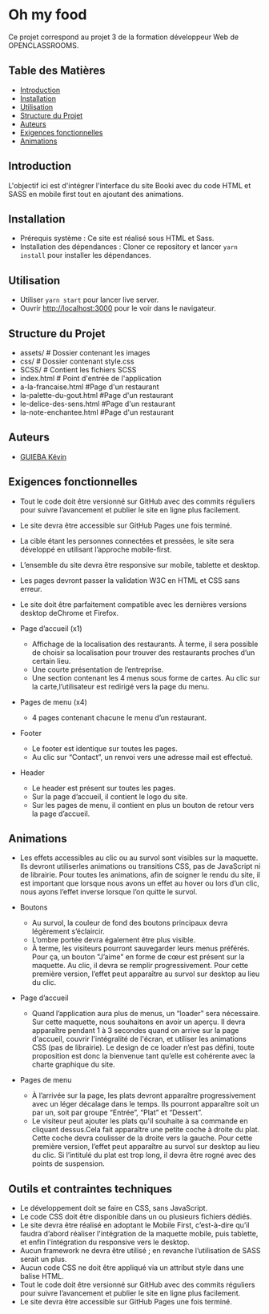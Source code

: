 # Oh my food #
 
 Ce projet correspond au projet 3 de la formation développeur Web de OPENCLASSROOMS.


## Table des Matières

- [Introduction](#introduction)
- [Installation](#installation)
- [Utilisation](#utilisation)
- [Structure du Projet](#structure-du-projet)
- [Auteurs](#auteurs)
- [Exigences fonctionnelles](#exigences-fonctionnelles)
- [Animations](#animations)



## Introduction 

L'objectif ici est d'intégrer l'interface du site Booki avec du code HTML et SASS en mobile first tout en ajoutant des animations. 


## Installation

- Prérequis système : Ce site est réalisé sous HTML et Sass.
- Installation des dépendances : Cloner ce repository et lancer `yarn install` pour installer les dépendances.


## Utilisation

- Utiliser  `yarn start` pour lancer live server.
- Ouvrir [http://localhost:3000](http://localhost:8000) pour le  voir dans le navigateur.


## Structure du Projet

- assets/                           # Dossier contenant les images
- css/                              # Dossier contenant style.css
- SCSS/                             # Contient les fichiers SCSS
- index.html                        # Point d'entrée de l'application
- a-la-francaise.html               #Page d'un restaurant  
- la-palette-du-gout.html           #Page d'un restaurant 
- le-delice-des-sens.html           #Page d'un restaurant 
- la-note-enchantee.html            #Page d'un restaurant   

## Auteurs

- [GUIEBA Kévin](https://github.com/Kguie/)


## Exigences fonctionnelles 

- Tout le code doit être versionné sur GitHub avec des commits réguliers pour suivre l’avancement et publier le site en ligne plus facilement.

- Le site devra être accessible sur GitHub Pages une fois terminé.

- La cible étant les personnes connectées et pressées, le site sera développé en utilisant l’approche mobile-first.

- L’ensemble du site devra être responsive sur mobile, tablette et desktop.
- Les pages devront passer la validation W3C en HTML et CSS sans erreur.

- Le site doit être parfaitement compatible avec les dernières versions desktop deChrome et Firefox.


- Page d’accueil (x1)
    - Affichage de la localisation des restaurants. À terme, il sera possible de choisir sa localisation pour trouver des restaurants proches d’un certain lieu.
    - Une courte présentation de l’entreprise.
    - Une section contenant les 4 menus sous forme de cartes. Au clic sur la carte,l’utilisateur est redirigé vers la page du menu.

- Pages de menu (x4)
    - 4 pages contenant chacune le menu d’un restaurant.

- Footer
    - Le footer est identique sur toutes les pages.
    - Au clic sur “Contact”, un renvoi vers une adresse mail est effectué.

- Header
    - Le header est présent sur toutes les pages.
    - Sur la page d’accueil, il contient le logo du site.
    - Sur les pages de menu, il contient en plus un bouton de retour vers la page d’accueil.

## Animations

- Les effets accessibles au clic ou au survol sont visibles sur la maquette. Ils devront utiliserles animations ou transitions CSS, pas de JavaScript ni de librairie. Pour toutes les animations, afin de soigner le rendu du site, il est important que lorsque nous avons un effet au hover ou lors d’un clic, nous ayons l’effet inverse lorsque l’on quitte le survol.

- Boutons
    - Au survol, la couleur de fond des boutons principaux devra légèrement s’éclaircir.
    - L’ombre portée devra également être plus visible.
    - À terme, les visiteurs pourront sauvegarder leurs menus préférés. Pour ça, un bouton "J’aime" en forme de cœur est présent sur la maquette. Au clic, il devra se remplir progressivement. Pour cette première version, l’effet peut apparaître au survol sur desktop au lieu du clic.

- Page d’accueil
    - Quand l’application aura plus de menus, un “loader” sera nécessaire. Sur cette maquette, nous souhaitons en avoir un aperçu. Il devra apparaître pendant 1 à 3 secondes quand on arrive sur la page d'accueil, couvrir l'intégralité de l'écran, et utiliser les animations CSS (pas de librairie). Le design de ce loader n’est pas défini, toute proposition est donc la bienvenue tant qu’elle est cohérente avec la charte graphique du site.

- Pages de menu
    - À l’arrivée sur la page, les plats devront apparaître progressivement avec un léger décalage dans le temps. Ils pourront apparaître soit un par un, soit par groupe “Entrée”, “Plat” et “Dessert”.
    - Le visiteur peut ajouter les plats qu'il souhaite à sa commande en cliquant dessus.Cela fait apparaître une petite coche à droite du plat. Cette coche devra coulisser de la droite vers la gauche. Pour cette première version, l’effet peut  apparaître au survol sur desktop au lieu du clic. Si l’intitulé du plat est trop long, il devra être rogné avec des points de suspension.

## Outils et contraintes techniques 

- Le développement doit se faire en CSS, sans JavaScript.
- Le code CSS doit être disponible dans un ou plusieurs fichiers dédiés.
- Le site devra être réalisé en adoptant le Mobile First, c’est-à-dire qu’il faudra d’abord réaliser l'intégration de la maquette mobile, puis tablette, et enfin l'intégration du responsive vers le desktop.
- Aucun framework ne devra être utilisé ; en revanche l’utilisation de SASS serait un plus.
- Aucun code CSS ne doit être appliqué via un attribut style dans une balise HTML.
- Tout le code doit être versionné sur GitHub avec des commits réguliers pour suivre l’avancement et publier le site en ligne plus facilement.
- Le site devra être accessible sur GitHub Pages une fois terminé.